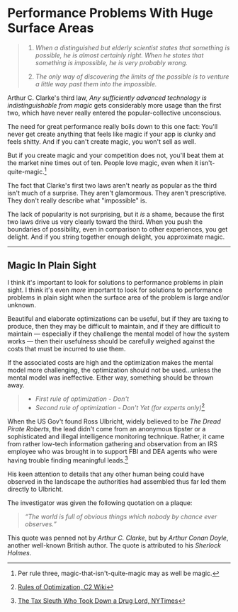 # Performance Problems With Huge Surface Areas

> 1. _When a distinguished but elderly scientist states that something is possible,
> he is almost certainly right. When he states that something is impossible,
> he is very probably wrong._
>
> 2. _The only way of discovering the limits of the possible is to venture a
> little way past them into the impossible._

Arthur C. Clarke's third law, _Any sufficiently advanced technology is indistinguishable
from magic_ gets considerably more usage than the first two, which have never
really entered the popular-collective unconscious.

The need for great performance really boils down to this one fact:
You'll never get create anything that feels like magic if your app is
clunky and feels shitty. And if you can't create magic, you won't sell as well.

But if you create magic and your competition does not, you'll beat them at the
market nine times out of ten. People love magic, even when it
isn't-quite-magic.[^1]

The fact that Clarke's first two laws aren't nearly as popular as the third
isn't much of a surprise. They aren't glamormous. They aren't prescriptive.
They don't really describe what "impossible" is.

The lack of popularity is not
surprising, but it _is_ a shame, because the first two laws drive us very clearly
toward the third. When you push the boundaries of possibility, even in comparison
to other experiences, you get delight. And if you string together enough delight,
you approximate magic.

---

## Magic In Plain Sight

I think it's important to look for solutions to performance problems
in plain sight. I think it's even _more_ important to look for solutions to
performance problems in plain sight when the surface area of the problem is large
and/or unknown.

Beautiful and elaborate optimizations can be useful, but if they are
taxing to produce, then they may be difficult to maintain, and if they are
difficult to maintain &mdash; especially if they challenge the mental model
of how the system works &mdash; then their usefulness should be carefully
weighed against the costs that must be incurred to use them.

If the associated costs are high and the optimization makes the mental model
more challenging, the optimization should not be used...unless the mental model
was ineffective. Either way, something should be thrown away.

> - _First rule of optimization - Don't_
> - _Second rule of optimization - Don't Yet (for experts only)_[^2]


When the US Gov't found Ross Ulbricht, widely believed to be _The Dread Pirate
Roberts_, the lead didn't come from an anonymous tipster or a sophisticated
and illegal intelligence monitoring technique. Rather, it came from rather
low-tech information gathering and observation from an IRS employee who was
brought in to support FBI and DEA agents who were having trouble finding
meaningful leads.[^3]

His keen attention to details that any other human being could have observed
in the landscape the authorities had assembled thus far led them directly to
Ulbricht.

The investigator was given the following quotation on a plaque:

> _“The world is full of obvious things which nobody by chance ever observes.”_

This quote was penned not by _Arthur C. Clarke_, but by _Arthur Conan Doyle_,
another well-known British author. The quote is attributed to his _Sherlock Holmes_.

[^1]: Per rule three, magic-that-isn't-quite-magic may as well be magic.
[^2]: [Rules of Optimization, C2 Wiki](http://c2.com/cgi/wiki?RulesOfOptimization)
[^3]: [The Tax Sleuth Who Took Down a Drug Lord, NYTimes](http://www.nytimes.com/2015/12/27/business/dealbook/the-unsung-tax-agent-who-put-a-face-on-the-silk-road.html)
